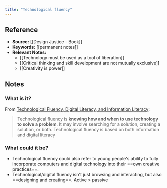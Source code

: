 ```yaml
---
title: "Technological fluency"
---
```

## Reference
- **Source:** [[Design Justice - Book]]
- **Keywords:** [[permanent notes]]
- **Relevant Notes:** 
	- [[Technology must be used as a tool of liberation]]
	- [[Critical thinking and skill development are not mutually exclusive]]
	- [[Creativity is power]]
## Notes
### What is it? 
From [Technological Fluency, Digital Literacy, and Information Literacy](http://tutorials.istudy.psu.edu/techfluency/techfluency2.html#:~:text=Technological%20fluency%20is%20knowing%20how,both%20information%20and%20digital%20literacy.):
> Technological fluency is **knowing how and when to use technology to solve a problem**. It may involve searching for a solution, creating a solution, or both. Technological fluency is based on both information and digital literacy

### What could it be?
+ Technological fluency could also refer to young people's ability to fully incorporate computers and digital technology into their ==own creative practices==.
+ Technological/digital fluency isn't just browsing and interacting, but also ==designing and creating==. Active > passive 